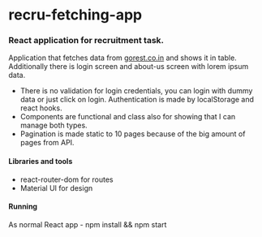 # recru-fetching-app

### React application for recruitment task.  
Application that fetches data from [gorest.co.in](https://gorest.co.in/)  and shows it in table. Additionally there is login screen and about-us screen with lorem ipsum data.
- There is no validation for login credentials, you can login with dummy data or just click on login. Authentication is made by localStorage and react hooks.  
- Components are functional and class also for showing that I can manage both types. 
- Pagination is made static to 10 pages because of the big amount of pages from API.

#### Libraries and tools
- react-router-dom for routes
- Material UI for design

#### Running
As normal React app - npm install && npm start

